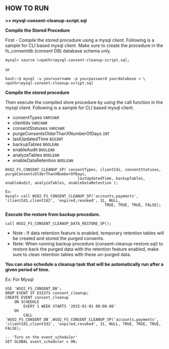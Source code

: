 ## **HOW TO RUN**

**>> mysql-consent-cleanup-script.sql**


**Compile the Stored Procedure**

First - Compile the stored procedure using a mysql client. Following is a sample for CLI based mysql client.
Make sure to create the procedure in the fs_consentdb (consent DB) database schema only.

```
mysql> source \<path>\mysql-consent-cleanup-script.sql;
```
or
```
bash:~$ mysql -u yourusername -p yourpassword yourdatabase < \<path>\mysql-consent-cleanup-script.sql
```

**Compile the stored procedure**

Then execute the compiled store procedure by using the call function in the mysql client. Following is a sample for CLI based mysql client.

- consentTypes `VARCHAR`
- clientIds `VARCHAR`
- consentStatuses `VARCHAR`
- purgeConsentsOlderThanXNumberOfDays `INT`
- lastUpdatedTime `BIGINT`
- backupTables `BOOLEAN`
- enableAudit `BOOLEAN`
- analyzeTables `BOOLEAN`
- enableDataRetention `BOOLEAN`

```
WSO2_FS_CONSENT_CLEANUP_SP( consentTypes, clientIds, consentStatuses, purgeConsentsOlderThanXNumberOfDays, 
                                lastUpdatedTime, backupTables, enableAudit, analyzeTables, enableDataRetention );
```

```
Ex: 
mysql> call WSO2_FS_CONSENT_CLEANUP_SP('accounts,payments', 'clientId1,clientId2', 'expired,revoked', 31, NULL, 
                                            TRUE, TRUE, TRUE, FALSE);
```


**Execute the restore from backup procedure.**

```
call WSO2_FS_CONSENT_CLEANUP_DATA_RESTORE_SP();
```
- Note : If data retention feature is enabled, temporary retention tables will be created and stored the purged consents.
- Note: When running backup procedure (consent-cleanup-restore.sql) to restore back the purged data with the retention feature enabled, make sure to clean retention tables with these un-purged data.  

**You can also schedule a cleanup task that will be automatically run after a given period of time.**

Ex: For Mysql

```
USE 'WSO2_FS_CONSENT_DB';
DROP EVENT IF EXISTS consent_cleanup;
CREATE EVENT consent_cleanup
    ON SCHEDULE
        EVERY 1 WEEK STARTS '2015-01-01 00:00.00'
    DO
        CALL `WSO2_FS_CONSENT_DB`.WSO2_FS_CONSENT_CLEANUP_SP('accounts,payments', 'clientId1,clientId2', 'expired,revoked', 31, NULL, TRUE, TRUE, TRUE, FALSE);

-- 'Turn on the event_scheduler'
SET GLOBAL event_scheduler = ON;

```